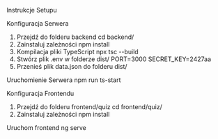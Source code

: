 Instrukcje Setupu

Konfiguracja Serwera
1. Przejdź do folderu backend
    cd backend/
2. Zainstaluj zależności
    npm install
3. Kompilacja pliki TypeScript
   npx tsc --build
4. Stwórz plik .env w folderze dist/
  PORT=3000
  SECRET_KEY=2427aa
5. Przenieś plik data.json do folderu dist/

Uruchomienie Serwera
npm run ts-start

Konfiguracja Frontendu
1. Przejdź do folderu frontend/quiz
   cd frontend/quiz/
2. Zainstaluj zależności
   npm install
   
Uruchom frontend
ng serve
